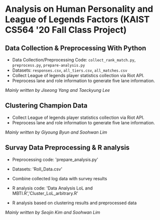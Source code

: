 # Analysis on Human Personality and League of Legends Factors (KAIST CS564 '20 Fall Class Project)

## Data Collection & Preprocessing With Python

- Data Collection/Preprocessing Code: `collect_rank_match.py`, `preprocess.py`, `prepare-analysis.py`
- Datasets: `responses.csv`, `all_tiers.csv`, `all_matches.csv`
- Collect League of legends player statistics collection via Riot API.
- Preprocess lane and role information to generate five lane information.

*Mainly written by Jiseong Yang and Taeckyung Lee*

## Clustering Champion Data

- Collect League of legends player statistics collection via Riot API.
- Preprocess lane and role information to generate five lane information.

*Mainly written by Giyoung Byun and Soohwan Lim*

## Survay Data Preprocessing & R analysis

- Preprocessing code: 'prepare_analysis.py'
- Datasets: 'Roll_Data.csv'
- Combine collected log data with survey results

- R analysis code: 'Data Analysis LoL and MBTI.R','Cluster_LoL_arbitrary.R' 
- R analysis based on clustering results and preprocessed data

*Mainly written by Seojin Kim and Soohwan Lim*
